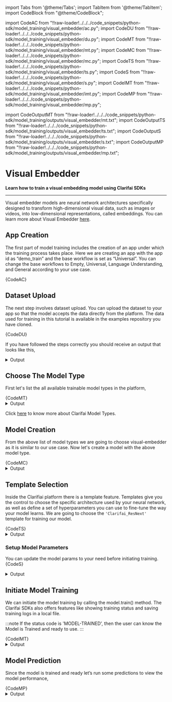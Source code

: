 import Tabs from '@theme/Tabs';
import TabItem from '@theme/TabItem';
import CodeBlock from "@theme/CodeBlock";


import CodeAC from "!!raw-loader!../../../code_snippets/python-sdk/model_training/visual_embedder/ac.py";
import CodeDU from "!!raw-loader!../../../code_snippets/python-sdk/model_training/visual_embedder/du.py";
import CodeMT from "!!raw-loader!../../../code_snippets/python-sdk/model_training/visual_embedder/mt.py";
import CodeMC from "!!raw-loader!../../../code_snippets/python-sdk/model_training/visual_embedder/mc.py";
import CodeTS from "!!raw-loader!../../../code_snippets/python-sdk/model_training/visual_embedder/ts.py";
import CodeS from "!!raw-loader!../../../code_snippets/python-sdk/model_training/visual_embedder/s.py";
import CodeIMT from "!!raw-loader!../../../code_snippets/python-sdk/model_training/visual_embedder/imt.py";
import CodeMP from "!!raw-loader!../../../code_snippets/python-sdk/model_training/visual_embedder/mp.py";



import CodeOutputMT from "!!raw-loader!../../../code_snippets/python-sdk/model_training/outputs/visual_embedder/mt.txt";
import CodeOutputTS from "!!raw-loader!../../../code_snippets/python-sdk/model_training/outputs/visual_embedder/ts.txt";
import CodeOutputS from "!!raw-loader!../../../code_snippets/python-sdk/model_training/outputs/visual_embedder/s.txt";
import CodeOutputMP from "!!raw-loader!../../../code_snippets/python-sdk/model_training/outputs/visual_embedder/mp.txt";



# Visual Embedder

**Learn how to train a visual embedding model using Clarifai SDKs**
<hr />

Visual embedder models are neural network architectures specifically designed to transform high-dimensional visual data, such as images or videos, into low-dimensional representations, called embeddings. You can learn more about Visual Embedder [here](https://docs.clarifai.com/portal-guide/model/model-types/visual-embedder).


## App Creation

The first part of model training includes the creation of an app under which the training process takes place. Here we are creating an app with the app id as “demo_train” and the base workflow is set as “Universal”. You can change the base workflows to Empty, Universal, Language Understanding, and General according to your use case.

<Tabs>
<TabItem value="python" label="Python">
    <CodeBlock className="language-python">{CodeAC}</CodeBlock>
</TabItem>
</Tabs>


## Dataset Upload

The next step involves dataset upload. You can upload the dataset to your app so that the model accepts the data directly from the platform. The  data used for training in this tutorial is available in the examples repository you have cloned.

<Tabs>
<TabItem value="python" label="Python">
    <CodeBlock className="language-python">{CodeDU}</CodeBlock>
</TabItem>
</Tabs>

If you have followed the steps correctly you should receive an output that looks like this,

<details>
  <summary>Output</summary>
    <img src="/img/python-sdk/ve_du.png" width="700" height="700" />
</details>



## Choose The Model Type

First let's list the all available trainable model types in the platform,

<Tabs>
<TabItem value="python" label="Python">
    <CodeBlock className="language-python">{CodeMT}</CodeBlock>
</TabItem>
</Tabs>
<details>
  <summary>Output</summary>
    <CodeBlock className="language-text">{CodeOutputMT}</CodeBlock>
</details>

Click [here](https://docs.clarifai.com/portal-guide/model/model-types/) to know more about Clarifai Model Types.

## Model Creation

From the above list of model types we are going to choose visual-embedder as it is similar to our use case. Now let's create a model with the above model type.

<Tabs>
<TabItem value="python" label="Python">
    <CodeBlock className="language-python">{CodeMC}</CodeBlock>
</TabItem>
</Tabs>

<details>
  <summary>Output</summary>
    <img src="/img/python-sdk/ve_mc.png" width="700" height="700" />
</details>





## Template Selection

Inside the Clarifiai platform there is a template feature. Templates give you the control to choose the specific architecture used by your neural network, as well as define a set of hyperparameters you can use to fine-tune the way your model learns. We are going to choose the `'Clarifai_ResNext' `template for training our model.

<Tabs>
<TabItem value="python" label="Python">
    <CodeBlock className="language-python">{CodeTS}</CodeBlock>
</TabItem>
</Tabs>
<details>
  <summary>Output</summary>
    <CodeBlock className="language-text">{CodeOutputTS}</CodeBlock>
</details>


### Setup Model Parameters

You can update the model params to your need before initiating training.
<Tabs>
<TabItem value="python" label="Python">
    <CodeBlock className="language-python">{CodeS}</CodeBlock>
</TabItem>
</Tabs>
<details>
  <summary>Output</summary>
    <CodeBlock className="language-text">{CodeOutputS}</CodeBlock>
</details>

## Initiate Model Training

We can initiate the model training by calling the model.train() method. The Clarifai SDKs also offers features like showing training status and saving training logs in a local file.


:::note
If the status code is 'MODEL-TRAINED', then the user can know the Model is Trained and ready to use.
:::


<Tabs>
<TabItem value="python" label="Python">
    <CodeBlock className="language-python">{CodeIMT}</CodeBlock>
</TabItem>
</Tabs>

<details>
  <summary>Output</summary>
    <img src="/img/python-sdk/ve_imt.png" width="700" height="700" />
</details>



## Model Prediction

Since the model is trained and ready let’s run some predictions to view the model performance,

<Tabs>
<TabItem value="python" label="Python">
    <CodeBlock className="language-python">{CodeMP}</CodeBlock>
</TabItem>
</Tabs>
<details>
  <summary>Output</summary>
    <CodeBlock className="language-text">{CodeOutputMP}</CodeBlock>
</details>
